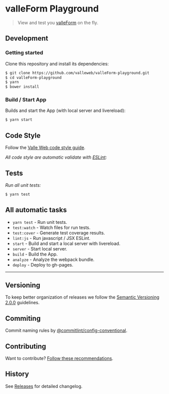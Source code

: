 # valleForm Playground

> View and test you [valleForm](https://github.com/valleweb/valleForm) on the fly.

## Development

### Getting started

Clone this repository and install its dependencies:

```sh
$ git clone https://github.com/valleweb/valleForm-playground.git
$ cd valleForm-playground
$ yarn
$ bower install
```
### Build / Start App

Builds and start the App (with local server and livereload):

```sh
$ yarn start
```

## Code Style

Follow the [Valle Web code style guide](https://github.com/valleweb/valle-style-guide).

*All code style are automatic validate with [ESLint](http://eslint.org/):*

## Tests

*Run all unit tests:*

```sh
$ yarn test
```

## All automatic tasks

- `yarn test` - Run unit tests.
- `test:watch` - Watch files for run tests.
- `test:cover` - Generate test coverage results.
- `lint:js` - Run javascript / JSX ESLint.
- `start` - Build and start a local server with livereload.
- `server` - Start local server.
- `build` - Build the App.
- `analyze` - Analyze the webpack bundle.
- `deploy` - Deploy to gh-pages.

<hr>

## Versioning

To keep better organization of releases we follow the [Semantic Versioning 2.0.0](http://semver.org/) guidelines.

## Commiting

Commit naming rules by [@commitlint/config-conventional](https://github.com/marionebl/commitlint/tree/master/%40commitlint/config-conventional#type-enum).

## Contributing

Want to contribute? [Follow these recommendations](https://github.com/valleweb/valleForm-playground/blob/master/CONTRIBUTING.md).

## History

See [Releases](https://github.com/valleweb/valleForm-playground/releases) for detailed changelog.
